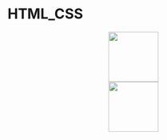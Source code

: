 # HTML_CSS

<div id="header" align="center">
  <img src="https://media0.giphy.com/media/5QHUYDtrLrGrTCivDQ/giphy.gif?cid=6c09b952f9c173d8c7dab282c1c47f7bdfb5c99913131071&rid=giphy.gif&ct=s" width="100"/>
</div>

<div id="header" align="center">
  <img src="https://media4.giphy.com/media/5CqEBCWzPZh3Xuancy/giphy.gif?cid=82a1493b1qt62kqaphmb4ppbam0fnq6yqcwd0s0xx2ngqdgr&rid=giphy.gif&ct=s" width="100"/>
</div>

